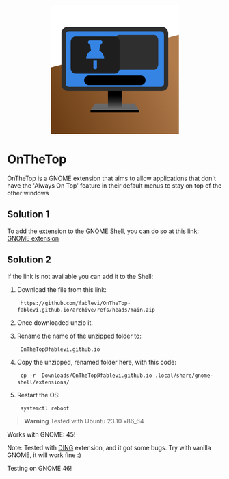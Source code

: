 <p align='center'>
        <img src='./Screenshot.svg' width='300'>
</p>


# OnTheTop
OnTheTop is a GNOME extension that aims to allow applications that don't have the 'Always On Top' feature in their default menus to stay on top of the other windows

## Solution 1
To add the extension to the GNOME Shell, you can do so at this link: [GNOME extension](https://extensions.gnome.org/extension/6571/on-the-top/)

## Solution 2

If the link is not available you can add it to the Shell:
1. Download the file from this link:

        https://github.com/fablevi/OnTheTop-fablevi.github.io/archive/refs/heads/main.zip

2. Once downloaded unzip it.

3. Rename the name of the unzipped folder to: 
    
        OnTheTop@fablevi.github.io

4. Copy the unzipped, renamed folder here, with this code: 

        cp -r  Downloads/OnTheTop@fablevi.github.io .local/share/gnome-shell/extensions/

5. Restart the OS: 

        systemctl reboot

> **Warning**
> Tested with Ubuntu 23.10 x86_64 

Works with GNOME: 45!

Note: Tested with [DING](https://gitlab.com/rastersoft/desktop-icons-ng) extension, and it got some bugs. Try with vanilla GNOME, it will work fine :)

Testing on GNOME 46!
